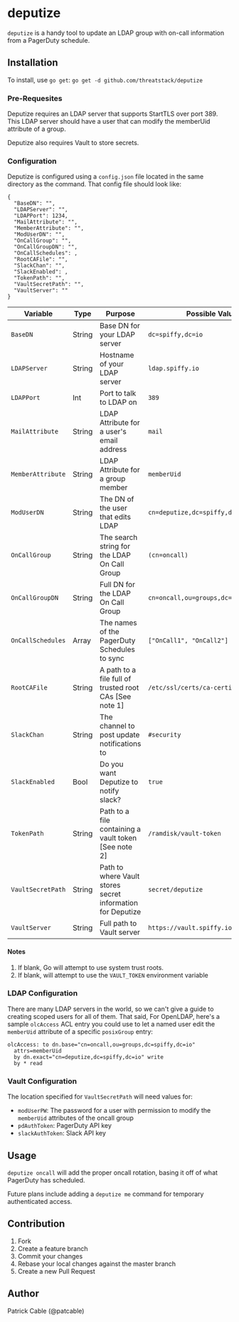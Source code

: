 # deputize

`deputize` is a handy tool to update an LDAP group with on-call information
from a PagerDuty schedule.

## Installation

To install, use `go get`: `go get -d github.com/threatstack/deputize`

### Pre-Requesites

Deputize requires an LDAP server that supports StartTLS over port 389. This
LDAP server should have a user that can modify the memberUid attribute of a
group.

Deputize also requires Vault to store secrets.

### Configuration

Deputize is configured using a `config.json` file located in the same directory
as the command. That config file should look like:

```
{
  "BaseDN": "",
  "LDAPServer": "",
  "LDAPPort": 1234,
  "MailAttribute": "",
  "MemberAttribute": "",
  "ModUserDN": "",
  "OnCallGroup": "",
  "OnCallGroupDN": "",
  "OnCallSchedules": ,
  "RootCAFile": "",
  "SlackChan": "",
  "SlackEnabled": ,
  "TokenPath": "",
  "VaultSecretPath": "",
  "VaultServer": ""
}
```

| Variable          | Type   | Purpose                                                    | Possible Value                        |
|-------------------|--------|------------------------------------------------------------|---------------------------------------|
| `BaseDN`          | String | Base DN for your LDAP server                               | `dc=spiffy,dc=io`                     |
| `LDAPServer`      | String | Hostname of your LDAP server                               | `ldap.spiffy.io`                      |
| `LDAPPort`        | Int    | Port to talk to LDAP on                                    | `389`                                 |
| `MailAttribute`   | String | LDAP Attribute for a user's email address                  | `mail`                                |
| `MemberAttribute` | String | LDAP Attribute for a group member                          | `memberUid`                           |
| `ModUserDN`       | String | The DN of the user that edits LDAP                         | `cn=deputize,dc=spiffy,dc=io`         |
| `OnCallGroup`     | String | The search string for the LDAP On Call Group               | `(cn=oncall)`                         |
| `OnCallGroupDN`   | String | Full DN for the LDAP On Call Group                         | `cn=oncall,ou=groups,dc=spiffy,dc=io` |
| `OnCallSchedules` | Array  | The names of the PagerDuty Schedules to sync               | `["OnCall1", "OnCall2"]`              |
| `RootCAFile`      | String | A path to a file full of trusted root CAs [See note 1]     | `/etc/ssl/certs/ca-certificates.crt`  |
| `SlackChan`       | String | The channel to post update notifications to                | `#security`                           |
| `SlackEnabled`    | Bool   | Do you want Deputize to notify slack?                      | `true`                                |
| `TokenPath`       | String | Path to a file containing a vault token [See note 2]       | `/ramdisk/vault-token`                |
| `VaultSecretPath` | String | Path to where Vault stores secret information for Deputize | `secret/deputize`                     |
| `VaultServer`     | String | Full path to Vault server                                  | `https://vault.spiffy.io:8200`        |

#### Notes

1. If blank, Go will attempt to use system trust roots.
1. If blank, will attempt to use the `VAULT_TOKEN` environment variable

### LDAP Configuration

There are many LDAP servers in the world, so we can't give a guide to creating
scoped users for all of them. That said, For OpenLDAP, here's a sample
`olcAccess` ACL entry you could use to let a named user edit the `memberUid`
attribute of a specific `posixGroup` entry:
```
olcAccess: to dn.base="cn=oncall,ou=groups,dc=spiffy,dc=io"
  attrs=memberUid
  by dn.exact="cn=deputize,dc=spiffy,dc=io" write
  by * read
```

### Vault Configuration

The location specified for `VaultSecretPath` will need values for:
* `modUserPW`: The password for a user with permission to modify the `memberUid`
  attributes of the oncall group
* `pdAuthToken`: PagerDuty API key
* `slackAuthToken`: Slack API key

## Usage

`deputize oncall` will add the proper oncall rotation, basing it off of
what PagerDuty has scheduled.

Future plans include adding a `deputize me` command for temporary authenticated
access.

## Contribution

1. Fork
1. Create a feature branch
1. Commit your changes
1. Rebase your local changes against the master branch
1. Create a new Pull Request

## Author

Patrick Cable (@patcable)
